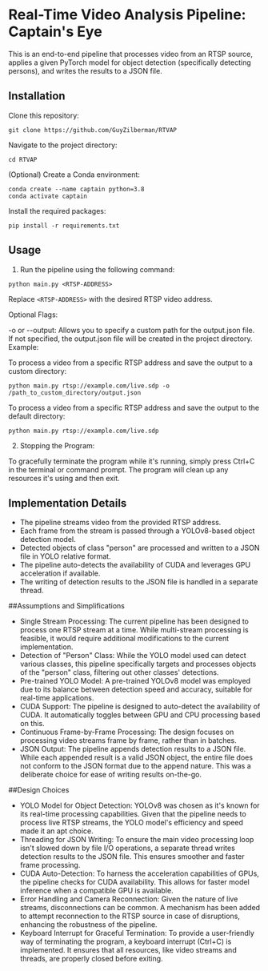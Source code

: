 # Real-Time Video Analysis Pipeline: Captain's Eye

This is an end-to-end pipeline that processes video from an RTSP source, applies a given PyTorch model for object detection (specifically detecting persons), and writes the results to a JSON file.

## Installation

Clone this repository:
   ```
   git clone https://github.com/GuyZilberman/RTVAP
   ```

Navigate to the project directory:
   ```
   cd RTVAP
   ```

(Optional) Create a Conda environment:
   ```
   conda create --name captain python=3.8
   conda activate captain
   ```

Install the required packages:
   ```
   pip install -r requirements.txt
   ```

## Usage

1. Run the pipeline using the following command:

```
python main.py <RTSP-ADDRESS>
```

Replace `<RTSP-ADDRESS>` with the desired RTSP video address.

Optional Flags:

-o or --output: Allows you to specify a custom path for the output.json file. If not specified, the output.json file will be created in the project directory.
Example:

To process a video from a specific RTSP address and save the output to a custom directory:

	python main.py rtsp://example.com/live.sdp -o /path_to_custom_directory/output.json
	
To process a video from a specific RTSP address and save the output to the default directory:

	python main.py rtsp://example.com/live.sdp

2. Stopping the Program:

To gracefully terminate the program while it's running, simply press Ctrl+C in the terminal or command prompt. The program will clean up any resources it's using and then exit.

## Implementation Details

- The pipeline streams video from the provided RTSP address.
- Each frame from the stream is passed through a YOLOv8-based object detection model.
- Detected objects of class "person" are processed and written to a JSON file in YOLO relative format.
- The pipeline auto-detects the availability of CUDA and leverages GPU acceleration if available.
- The writing of detection results to the JSON file is handled in a separate thread.

##Assumptions and Simplifications
- Single Stream Processing: The current pipeline has been designed to process one RTSP stream at a time. While multi-stream processing is feasible, it would require additional modifications to the current implementation.
- Detection of "Person" Class: While the YOLO model used can detect various classes, this pipeline specifically targets and processes objects of the "person" class, filtering out other classes' detections.
- Pre-trained YOLO Model: A pre-trained YOLOv8 model was employed due to its balance between detection speed and accuracy, suitable for real-time applications.
- CUDA Support: The pipeline is designed to auto-detect the availability of CUDA. It automatically toggles between GPU and CPU processing based on this.
- Continuous Frame-by-Frame Processing: The design focuses on processing video streams frame by frame, rather than in batches.
- JSON Output: The pipeline appends detection results to a JSON file. While each appended result is a valid JSON object, the entire file does not conform to the JSON format due to the append nature. This was a deliberate choice for ease of writing results on-the-go.

##Design Choices
- YOLO Model for Object Detection: YOLOv8 was chosen as it's known for its real-time processing capabilities. Given that the pipeline needs to process live RTSP streams, the YOLO model's efficiency and speed made it an apt choice.
- Threading for JSON Writing: To ensure the main video processing loop isn't slowed down by file I/O operations, a separate thread writes detection results to the JSON file. This ensures smoother and faster frame processing.
- CUDA Auto-Detection: To harness the acceleration capabilities of GPUs, the pipeline checks for CUDA availability. This allows for faster model inference when a compatible GPU is available.
- Error Handling and Camera Reconnection: Given the nature of live streams, disconnections can be common. A mechanism has been added to attempt reconnection to the RTSP source in case of disruptions, enhancing the robustness of the pipeline.
- Keyboard Interrupt for Graceful Termination: To provide a user-friendly way of terminating the program, a keyboard interrupt (Ctrl+C) is implemented. It ensures that all resources, like video streams and threads, are properly closed before exiting.
